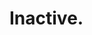 <!-- <div align="center">
<img src="https://raw.githubusercontent.com/ryenyuku/ryenyuku/master/welcome-fire.gif" alt="Welcome" align="center">
</div>

<div align="center">
to my personal GitHub profile!
</div>

----------

<div dir="rtl" align="center">
<h2>يوسف (Yusuf)</h2>
</div>

Hello there! I'm a 18 y.o student from Indonesia 🇮🇩 who loves to code! Currently I'm the founder & the leader of [ThatCakeID](https://github.com/ThatCakeID) and one of the developers of [Blokkok](https://github.com/Blokkok).
I also like to play some games, like Minecraft!

You can contact me in [Discord](https://discord.com/users/636693221757550593), [Twitter](https://twitter.com/ryenyuku), and [Telegram](https://t.me/ryenyuku).

Join our ThatCakeID Discord server [here](https://discord.gg/tV5qQjcZhb) and visit our ThatCakeID website [here](https://thatcakeid.com)!

NOTE: You might know me with my real name as "Yusuf" or my previous alias as "TeamWorks DEV", "TeamWorks Studio", or "Yusuf Studio".

### 🛠️ Tools
- [Android Studio](https://developer.android.com/studio)
- [PHPStorm](https://www.jetbrains.com/phpstorm)
- Standard text editors, such as [Kate](https://kate-editor.org/) and [Nano](https://www.nano-editor.org)
- [GCC compiler](https://gcc.gnu.org/)
- [IntelliJ IDEA](https://www.jetbrains.com/idea)
- A GNU/Linux operating system ([Arch Linux](https://archlinux.org))
- And more...

### 📊 Statistics
<img alt="リェンーゆく's GitHub stats" src="https://github-readme-stats.vercel.app/api?username=ryenyuku&show_icons=true&count_private=true&bg_color=00000000&text_color=808080&hide_border=true"> -->

<h1>Inactive.</h1>

